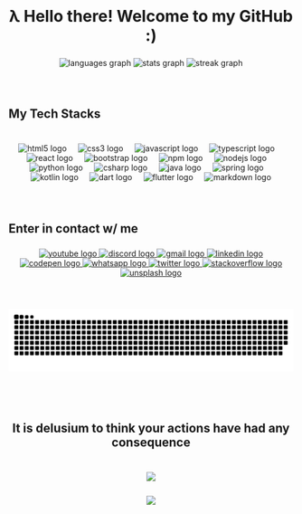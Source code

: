 <br clear="both">

<h1 align="center">λ Hello there! Welcome to my GitHub :)</h1>

###

<div align="center">
  <img src="https://github-readme-stats.vercel.app/api/top-langs?username=leonZZlambda&locale=en&hide_title=false&layout=compact&card_width=320&langs_count=5&theme=dracula&hide_border=true" height="200" alt="languages graph"  />
  <img src="https://github-readme-stats.vercel.app/api?username=leonZZlambda&hide_title=false&hide_rank=false&show_icons=true&include_all_commits=true&count_private=true&disable_animations=false&theme=dracula&locale=en&hide_border=true" height="200" alt="stats graph"  />
  <img src="https://streak-stats.demolab.com?user=leonZZlambda&locale=en&mode=daily&theme=dracula&hide_border=true&border_radius=5" height="200" alt="streak graph"  />
</div>

###

<br clear="both">

<h2 align="left">My Tech Stacks</h2>

###

<br clear="both">

<div align="center">
  <img src="https://cdn.simpleicons.org/html5/E34F26" height="40" alt="html5 logo"  />
  <img width="12" />
  <img src="https://cdn.simpleicons.org/css3/1572B6" height="40" alt="css3 logo"  />
  <img width="12" />
  <img src="https://cdn.simpleicons.org/javascript/F7DF1E" height="40" alt="javascript logo"  />
  <img width="12" />
  <img src="https://cdn.simpleicons.org/typescript/3178C6" height="40" alt="typescript logo"  />
  <img width="12" />
  <img src="https://cdn.simpleicons.org/react/61DAFB" height="40" alt="react logo"  />
  <img width="12" />
  <img src="https://cdn.simpleicons.org/bootstrap/7952B3" height="40" alt="bootstrap logo"  />
  <img width="12" />
  <img src="https://cdn.simpleicons.org/npm/CB3837" height="40" alt="npm logo"  />
  <img width="12" />
  <img src="https://cdn.simpleicons.org/nodedotjs/339933" height="40" alt="nodejs logo"  />
  <img width="12" />
  <img src="https://cdn.simpleicons.org/python/3776AB" height="40" alt="python logo"  />
  <img width="12" />
  <img src="https://cdn.jsdelivr.net/gh/devicons/devicon/icons/csharp/csharp-original.svg" height="40" alt="csharp logo"  />
  <img width="12" />
  <img src="https://skillicons.dev/icons?i=java" height="40" alt="java logo"  />
  <img width="12" />
  <img src="https://cdn.simpleicons.org/spring/6DB33F" height="40" alt="spring logo"  />
  <img width="12" />
  <img src="https://cdn.simpleicons.org/kotlin/7F52FF" height="40" alt="kotlin logo"  />
  <img width="12" />
  <img src="https://cdn.simpleicons.org/dart/0175C2" height="40" alt="dart logo"  />
  <img width="12" />
  <img src="https://cdn.simpleicons.org/flutter/02569B" height="40" alt="flutter logo"  />
  <img width="12" />
  <img src="https://cdn.simpleicons.org/markdown/000000" height="40" alt="markdown logo"  />
</div>

###

<br clear="both">

<h2 align="left">Enter in contact w/ me</h2>

###

<div align="center">
  <a href="https://youtube.com/@leonzzlambda" target="_blank">
    <img src="https://img.shields.io/static/v1?message=Youtube&logo=youtube&label=&color=FF0000&logoColor=white&labelColor=&style=flat" height="35" alt="youtube logo"  />
  </a>
  <a href="https://discord.com/channels/@me/706912562842697738" target="_blank">
    <img src="https://img.shields.io/static/v1?message=Discord'&logo=discord&label=&color=7289DA&logoColor=white&labelColor=&style=flat" height="35" alt="discord logo"  />
  </a>
  <a href="leonzzlopes@proton.me" target="_blank">
    <img src="https://img.shields.io/static/v1?message=E-mail&logo=gmail&label=&color=D14836&logoColor=white&labelColor=&style=flat" height="35" alt="gmail logo"  />
  </a>
  <a href="https://linkedin.com/in/leonardo-s-lopes" target="_blank">
    <img src="https://img.shields.io/static/v1?message=LinkedIn&logo=linkedin&label=&color=0077B5&logoColor=white&labelColor=&style=flat" height="35" alt="linkedin logo"  />
  </a>
  <a href="https://codepen.io/LeonZZlambda" target="_blank">
    <img src="https://img.shields.io/static/v1?message=Codepen&logo=codepen&label=&color=000000&logoColor=white&labelColor=&style=flat" height="35" alt="codepen logo"  />
  </a>
  <a href="+55 11 98013-8865" target="_blank">
    <img src="https://img.shields.io/static/v1?message=Whatsapp&logo=whatsapp&label=&color=25D366&logoColor=white&labelColor=&style=flat" height="35" alt="whatsapp logo"  />
  </a>
  <a href="https://x.com/lynel_leonzz" target="_blank">
    <img src="https://img.shields.io/static/v1?message=Twitter&logo=twitter&label=&color=1DA1F2&logoColor=white&labelColor=&style=flat" height="35" alt="twitter logo"  />
  </a>
  <a href="https://stackoverflow.com/users/29130731/leonz" target="_blank">
    <img src="https://img.shields.io/static/v1?message=Stackoverflow&logo=stackoverflow&label=&color=FE7A16&logoColor=white&labelColor=&style=flat" height="35" alt="stackoverflow logo"  />
  </a>
  <a href="https://app.daily.dev/leonzzlambda" target="_blank">
    <img src="https://img.shields.io/static/v1?message=daily.dev&logo=unsplash&label=&color=111&logoColor=white&labelColor=&style=flat" height="35" alt="unsplash logo"  />
  </a>
</div>

###

<h1 align="left"></h1>

###

<br clear="both">

<img src="https://raw.githubusercontent.com/leonZZlambda/leonZZlambda/output/snake.svg" alt="Snake animation" />

###

<h1 align="left"></h1>

###

<br clear="both">

<h2 align="center">It is delusium to think your actions have had any consequence</h2>

###

<br clear="both">

<div align="center">
  <img height="" src="https://media.giphy.com/media/l0IybTnydYJ5sjgNq/giphy.gif"  />
</div>

###

<div align="center">
  <img src="https://profile-counter.glitch.me/leonZZlambda/count.svg?"  />
</div>

###
